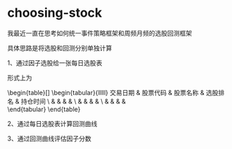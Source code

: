 # choosing-stock
我最近一直在思考如何统一事件策略框架和周频月频的选股回测框架

具体思路是将选股和回测分别单独计算

1、通过因子选股给一张每日选股表

形式上为

\begin{table}[]
\begin{tabular}{lllll}
交易日期 & 股票代码 & 股票名称 & 选股排名 & 持仓时间 \\
     &      &      &      &      \\
     &      &      &      &      \\
     &      &      &      &     
\end{tabular}
\end{table}

2、通过每日选股表计算回测曲线

3、通过回测曲线评估因子分数
